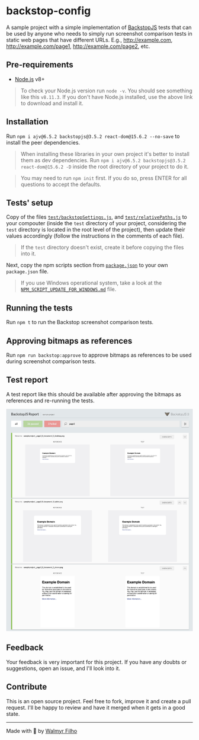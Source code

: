 # backstop-config

A sample project with a simple implementation of [BackstopJS](https://github.com/garris/BackstopJS) tests that can be used by anyone who needs to simply run screenshot comparison tests in static web pages that have different URLs. E.g., http://example.com, http://example.com/page1, http://example.com/page2, etc.

## Pre-requirements

- [Node.js](https://nodejs.org/) v8+

> To check your Node.js version run `node -v`. You should see something like this `v8.11.3`. If you don't have Node.js installed, use the above link to download and install it.

## Installation

Run `npm i ajv@6.5.2 backstopjs@3.5.2 react-dom@15.6.2 --no-save` to install the peer dependencies.

> When installing these libraries in your own project it's better to install them as dev dependencies. Run `npm i ajv@6.5.2 backstopjs@3.5.2 react-dom@15.6.2 -D` inside the root directory of your project to do it.

> You may need to run `npm init` first. If you do so, press ENTER for all questions to accept the defaults.

## Tests' setup

Copy of the files [`test/backstopSettings.js`](./test/backstopSettings.js), and [`test/relativePaths.js`](./test/sampleRelativePaths.js) to your compouter (inside the `test` directory of your project, considering the `test` directory is located in the root level of the project), then update their values accordingly (follow the instructions in the comments of each file).

> If the `test` directory doesn't exist, create it before copying the files into it.

Next, copy the npm scripts section from [`package.json`](./package.json) to your own `package.json` file.

> If you use Windows operational system, take a look at the [`NPM_SCRIPT_UPDATE_FOR_WINDOWS.md`](./NPM_SCRIPT_UPDATE_FOR_WINDOWS.md) file.

## Running the tests

Run `npm t` to run the Backstop screenshot comparison tests.

## Approving bitmaps as references

Run `npm run backstop:approve` to approve bitmaps as references to be used during screenshot comparison tests.

## Test report

A test report like this should be available after approving the bitmaps as references and re-running the tests.

![BackstopJS html report](./assets/backstopjs-report.png)

## Feedback

Your feedback is very important for this project. If you have any doubts or suggestions, open an issue, and I'll look into it.

## Contribute

This is an open source project. Feel free to fork, improve it and create a pull request. I'll be happy to review and have it merged when it gets in a good state.

___

Made with 💚 by [Walmyr Filho](http://walmyr-filho.com)
